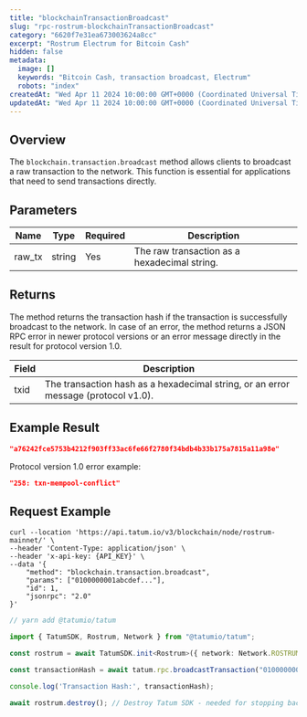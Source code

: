 ```yaml
---
title: "blockchainTransactionBroadcast"
slug: "rpc-rostrum-blockchainTransactionBroadcast"
category: "6620f7e31ea673003624a8cc"
excerpt: "Rostrum Electrum for Bitcoin Cash"
hidden: false
metadata:
  image: []
  keywords: "Bitcoin Cash, transaction broadcast, Electrum"
  robots: "index"
createdAt: "Wed Apr 11 2024 10:00:00 GMT+0000 (Coordinated Universal Time)"
updatedAt: "Wed Apr 11 2024 10:00:00 GMT+0000 (Coordinated Universal Time)"
---
```


## Overview

The `blockchain.transaction.broadcast` method allows clients to broadcast a raw transaction to the network. This function is essential for applications that need to send transactions directly.

## Parameters

| Name    | Type   | Required | Description                                |
| ------- | ------ | -------- | ------------------------------------------ |
| raw_tx  | string | Yes      | The raw transaction as a hexadecimal string. |

## Returns

The method returns the transaction hash if the transaction is successfully broadcast to the network. In case of an error, the method returns a JSON RPC error in newer protocol versions or an error message directly in the result for protocol version 1.0.

| Field   | Description                                                                      |
| ------- | -------------------------------------------------------------------------------- |
| txid    | The transaction hash as a hexadecimal string, or an error message (protocol v1.0). |

## Example Result

```json
"a76242fce5753b4212f903ff33ac6fe66f2780f34bdb4b33b175a7815a11a98e"
```

Protocol version 1.0 error example:

```json
"258: txn-mempool-conflict"
```

## Request Example

```curl /cURL
curl --location 'https://api.tatum.io/v3/blockchain/node/rostrum-mainnet/' \
--header 'Content-Type: application/json' \
--header 'x-api-key: {API_KEY}' \
--data '{
    "method": "blockchain.transaction.broadcast",
    "params": ["0100000001abcdef..."],
    "id": 1,
    "jsonrpc": "2.0"
}'
```
```typescript
// yarn add @tatumio/tatum

import { TatumSDK, Rostrum, Network } from "@tatumio/tatum";

const rostrum = await TatumSDK.init<Rostrum>({ network: Network.ROSTRUM_MAINNET });

const transactionHash = await tatum.rpc.broadcastTransaction("0100000001abcdef...");

console.log('Transaction Hash:', transactionHash);

await rostrum.destroy(); // Destroy Tatum SDK - needed for stopping background jobs when done
```